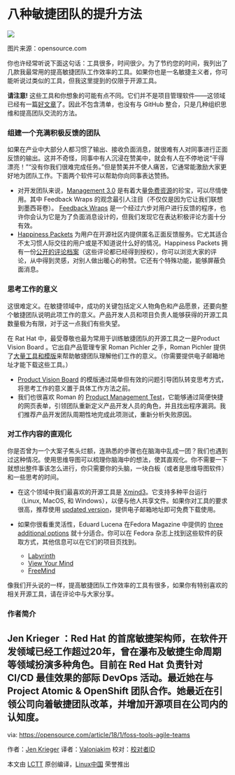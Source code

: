 八种敏捷团队的提升方法
======
![](https://opensource.com/sites/default/files/styles/image-full-size/public/lead-images/world_remote_teams.png?itok=Wk1yBFv6)

图片来源：opensource.com

你也许经常听说下面这句话：工具很多，时间很少。为了节约您的时间，我列出了几款我最常用的提高敏捷团队工作效率的工具。如果你也是一名敏捷主义者，你可能听说过类似的工具，但我这里提到的仅限于开源工具。

**请注意!** 这些工具和你想象的可能有点不同。它们并不是项目管理软件——这领域已经有一篇[好文章][1]了。因此不包含清单，也没有与 GitHub 整合，只是几种组织思维和提高团队交流的方法。

### 组建一个充满积极反馈的团队

如果在产业中大部分人都习惯了输出、接收负面消息，就很难有人对同事进行正面反馈的输出。这并不奇怪，同事中有人沉浸在赞美中，就会有人在不停地说“干得漂亮！”“没有你我们很难完成任务。”但是赞美并不使人痛苦，它通常能激励大家更好地为团队工作。下面两个软件可以帮助你向同事表达赞扬。

  * 对开发团队来说，[Management 3.0][2] 是有着大量[免费资源][3]的珍宝，可以尽情使用。其中 Feedback Wraps 的观念最引人注目（不仅仅是因为它让我们联想到墨西哥卷）。 [Feedback Wraps][4] 是一个经过六步对用户进行反馈的程序，也许你会认为它是为了负面消息设计的，但我们发现它在表达积极评论方面十分有效。
  * [Happiness Packets][5] 为用户在开源社区内提供匿名正面反馈服务。它尤其适合不太习惯人际交往的用户或是不知道说什么好的情况。Happiness Packets 拥有一份[公开的评论档案][6]（这些评论都已经得到授权），你可以浏览大家的评论，从中得到灵感，对别人做出暖心的称赞。它还有个特殊功能，能够屏蔽负面消息。



### 思考工作的意义

这很难定义。在敏捷领域中，成功的关键包括定义人物角色和产品愿景，还要向整个敏捷团队说明此项工作的意义。产品开发人员和项目负责人能够获得的开源工具数量极为有限，对于这一点我们有些失望。

在 Rat Hat 中，最受尊敬也最为常用于训练敏捷团队的开源工具之一是Product Vision Board 。它出自产品管理专家 Roman Pichler 之手，Roman Pichler 提供了[大量工具和模版][7]来帮助敏捷团队理解他们工作的意义。（你需要提供电子邮箱地址才能下载这些工具。）

  * [Product Vision Board][8]  的模版通过简单但有效的问题引导团队转变思考方式，将思考工作的意义置于具体工作方法之前。
  * 我们也很喜欢 Roman 的 [Product Management Test][9]，它能够通过简便快捷的网页表单，引领团队重新定义产品开发人员的角色，并且找出程序漏洞。我们推荐产品开发团队周期性地完成此项测试，重新分析失败原因。



### 对工作内容的直观化

你是否曾为一个大案子焦头烂额，连熟悉的步骤也在脑海中乱成一团？我们也遇到过这种情况。使用思维导图可以梳理你脑海中的想法，使其直观化。你不需要一下就想出整件事该怎么进行，你只需要你的头脑，一块白板（或者是思维导图软件）和一些思考的时间。

  * 在这个领域中我们最喜欢的开源工具是 [Xmind3][10]。它支持多种平台运行（Linux, MacOS, 和 Windows），以便与他人共享文件。如果你对工具的要求很高，推荐使用 [updated version][11]，提供电子邮箱地址即可免费下载使用。
  * 如果你很看重灵活性，Eduard Lucena 在Fedora Magazine 中提供的 [three additional options][12] 就十分适合。你可以在 Fedora 杂志上找到这些软件的获取方式，其他信息可以在它们的项目页找到。

    * [Labyrinth][13]
    * [View Your Mind][14]
    * [FreeMind][15]



像我们开头说的一样，提高敏捷团队工作效率的工具有很多，如果你有特别喜欢的相关开源工具，请在评论中与大家分享。

### 作者简介

Jen Krieger ：Red Hat 的首席敏捷架构师，在软件开发领域已经工作超过20年，曾在瀑布及敏捷生命周期等领域扮演多种角色。目前在 Red Hat 负责针对 CI/CD 最佳效果的部际 DevOps 活动。最近她在与 Project Atomic & OpenShift 团队合作。她最近在引领公司向着敏捷团队改革，并增加开源项目在公司内的认知度。
--------------------------------------------------------------------------------

via: https://opensource.com/article/18/1/foss-tools-agile-teams

作者：[Jen Krieger][a]
译者：[Valoniakim](https://github.com/Valoniakim)
校对：[校对者ID](https://github.com/校对者ID)

本文由 [LCTT](https://github.com/LCTT/TranslateProject) 原创编译，[Linux中国](https://linux.cn/) 荣誉推出

[a]:https://opensource.com/users/jkrieger
[1]:https://opensource.com/business/16/3/top-project-management-tools-2016
[2]:https://management30.com/
[3]:https://management30.com/leadership-resource-hub/
[4]:https://management30.com/en/practice/feedback-wraps/
[5]:https://happinesspackets.io/
[6]:https://www.happinesspackets.io/archive/
[7]:http://www.romanpichler.com/tools/
[8]:http://www.romanpichler.com/tools/vision-board/
[9]:http://www.romanpichler.com/tools/romans-product-management-test/
[10]:https://sourceforge.net/projects/xmind3/?source=recommended
[11]:http://www.xmind.net/
[12]:https://fedoramagazine.org/three-mind-mapping-tools-fedora/
[13]:https://people.gnome.org/~dscorgie/labyrinth.html
[14]:http://www.insilmaril.de/vym/
[15]:http://freemind.sourceforge.net/wiki/index.php/Main_Page
